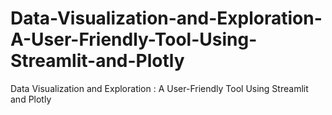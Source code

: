 # Data-Visualization-and-Exploration-A-User-Friendly-Tool-Using-Streamlit-and-Plotly
Data Visualization and Exploration : A User-Friendly Tool Using Streamlit and Plotly
